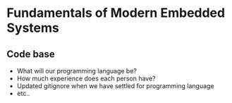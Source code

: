 Fundamentals of Modern Embedded Systems
==
Code base
--

* What will our programming language be?
* How much experience does each person have?
* Updated gitignore when we have settled for programming language
* etc..
